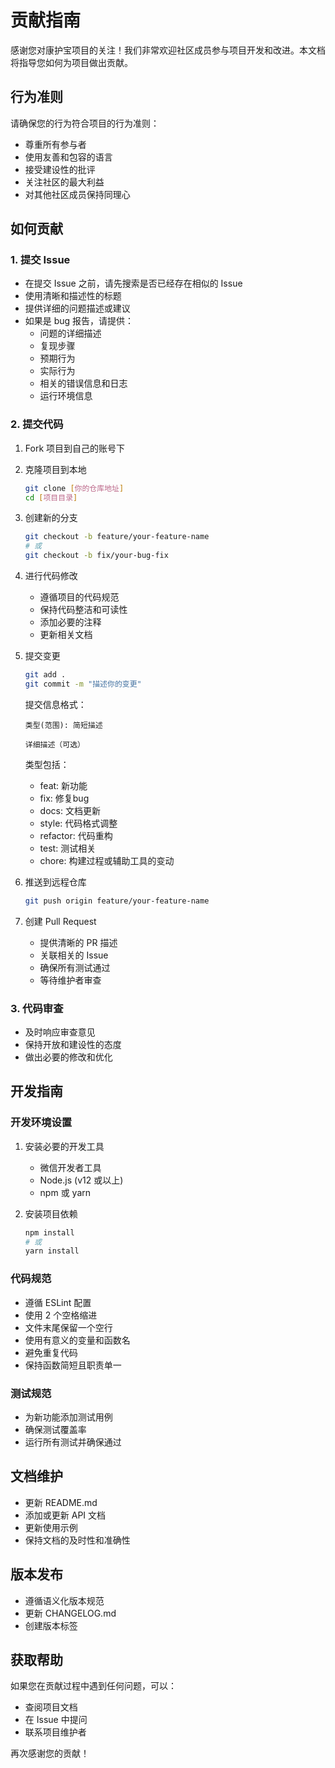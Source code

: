 # 贡献指南

感谢您对康护宝项目的关注！我们非常欢迎社区成员参与项目开发和改进。本文档将指导您如何为项目做出贡献。

## 行为准则

请确保您的行为符合项目的行为准则：
- 尊重所有参与者
- 使用友善和包容的语言
- 接受建设性的批评
- 关注社区的最大利益
- 对其他社区成员保持同理心

## 如何贡献

### 1. 提交 Issue

- 在提交 Issue 之前，请先搜索是否已经存在相似的 Issue
- 使用清晰和描述性的标题
- 提供详细的问题描述或建议
- 如果是 bug 报告，请提供：
  - 问题的详细描述
  - 复现步骤
  - 预期行为
  - 实际行为
  - 相关的错误信息和日志
  - 运行环境信息

### 2. 提交代码

1. Fork 项目到自己的账号下
2. 克隆项目到本地
   ```bash
   git clone [你的仓库地址]
   cd [项目目录]
   ```

3. 创建新的分支
   ```bash
   git checkout -b feature/your-feature-name
   # 或
   git checkout -b fix/your-bug-fix
   ```

4. 进行代码修改
   - 遵循项目的代码规范
   - 保持代码整洁和可读性
   - 添加必要的注释
   - 更新相关文档

5. 提交变更
   ```bash
   git add .
   git commit -m "描述你的变更"
   ```
   
   提交信息格式：
   ```
   类型(范围): 简短描述

   详细描述（可选）
   ```
   
   类型包括：
   - feat: 新功能
   - fix: 修复bug
   - docs: 文档更新
   - style: 代码格式调整
   - refactor: 代码重构
   - test: 测试相关
   - chore: 构建过程或辅助工具的变动

6. 推送到远程仓库
   ```bash
   git push origin feature/your-feature-name
   ```

7. 创建 Pull Request
   - 提供清晰的 PR 描述
   - 关联相关的 Issue
   - 确保所有测试通过
   - 等待维护者审查

### 3. 代码审查

- 及时响应审查意见
- 保持开放和建设性的态度
- 做出必要的修改和优化

## 开发指南

### 开发环境设置

1. 安装必要的开发工具
   - 微信开发者工具
   - Node.js (v12 或以上)
   - npm 或 yarn

2. 安装项目依赖
   ```bash
   npm install
   # 或
   yarn install
   ```

### 代码规范

- 遵循 ESLint 配置
- 使用 2 个空格缩进
- 文件末尾保留一个空行
- 使用有意义的变量和函数名
- 避免重复代码
- 保持函数简短且职责单一

### 测试规范

- 为新功能添加测试用例
- 确保测试覆盖率
- 运行所有测试并确保通过

## 文档维护

- 更新 README.md
- 添加或更新 API 文档
- 更新使用示例
- 保持文档的及时性和准确性

## 版本发布

- 遵循语义化版本规范
- 更新 CHANGELOG.md
- 创建版本标签

## 获取帮助

如果您在贡献过程中遇到任何问题，可以：
- 查阅项目文档
- 在 Issue 中提问
- 联系项目维护者

再次感谢您的贡献！ 